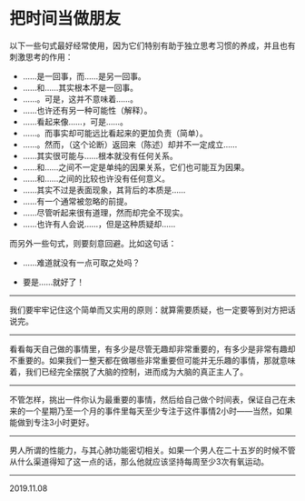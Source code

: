 # 把时间当做朋友

以下一些句式最好经常使用，因为它们特别有助于独立思考习惯的养成，并且也有刺激思考的作用：

- ……是一回事，而……是另一回事。
- ……和……其实根本不是一回事。
- ……。可是，这并不意味着……。
- ……也许还有另一种可能性（解释）。
- ……看起来像……，可是……。
- ……。而事实却可能远比看起来的更加负责（简单）。
- ……。然而，（这个论断）返回来（陈述）却并不一定成立……
- ……其实很可能与……根本就没有任何关系。
- ……和……之间不一定是单纯的因果关系，它们也可能互为因果。
- ……和……之间的比较也许没有任何意义。
- ……其实不过是表面现象，其背后的本质是……
- ……有一个通常被忽略的前提。
- ……尽管听起来很有道理，然而却完全不现实。
- ……也许有人会说……，但是这种质疑却……

而另外一些句式，则要刻意回避。比如这句话：

- ……难道就没有一点可取之处吗？

- 要是……就好了！

---

我们要牢牢记住这个简单而又实用的原则：就算需要质疑，也一定要等到对方把话说完。

---

看看每天自己做的事情里，有多少是尽管无趣却非常重要的，有多少是非常有趣却不重要的。如果我们一整天都在做哪些非常重要但可能并无乐趣的事情，那就意味着，我们已经完全摆脱了大脑的控制，进而成为大脑的真正主人了。

---

不管怎样，挑出一件你认为最重要的事情，然后给自己做个时间表，保证自己在未来的一个星期乃至一个月的事件里每天至少专注于这件事情2小时——当然，如果能做到专注3小时更好。

---

男人所谓的性能力，与其心肺功能密切相关。如果一个男人在二十五岁的时候不管从什么渠道得知了这一点的话，那么他就应该坚持每周至少3次有氧运动。

---

2019.11.08

